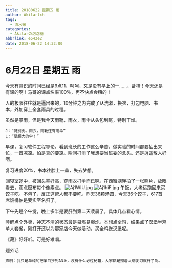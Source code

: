 ```yaml
---
title: 20180622 星期五 雨
author: Akilarlxh
tags:
  - 流水账
categories:
  - Akilarの泡泡糖
abbrlink: e543e2
date: 2018-06-22 14:32:00
---
```

  # 6月22日 星期五 雨
  
今天有意识的时间已经是9点11，呵呵，又是没有早上的一……，卧槽！今天还是有课的啊！马哥的课点名率100%，再不快点会糟的！

人的极限往往就是逼出来的，10分钟之内完成了从洗漱，换衣，打包电脑、书本，外加穿上全套雨具的过程。

虽然是暴雨，但是我今天雨靴，雨衣，雨伞从头包到尾，特别干燥。
```
J：“特别皮。雨衣，雨靴还有雨伞”
L：“是超大的伞！”
```
早课，复习软件工程导论。看到班长的工作这么辛苦，做实验的时间都要抽出来忙，一首凉凉。怕是真的要凉。瞬间打消了我想要当班委的念头。还是逍遥散人好啊。

复习进度20%，书本往脸上一盖，失去梦想。

回寝室途中，被回头率好高，穿雨衣打伞而已啊。在西蜜湖畔拍了一张照片，放眼看去，雨点密布每个像素点。
![Aj1WIU.jpg](https://s2.ax1x.com/2019/04/15/Aj1WIU.jpg)
![Aj1hiF.jpg](https://s2.ax1x.com/2019/04/15/Aj1hiF.jpg)
午饭，大老远跑回来买饺子吃。不包了，反正这帮人都不要吃。昨天36颗汤圆，今天36个饺子，617首席饭桶怕是要实至名归了。

下午先睡个午觉，晚上多半是要肝到第二天凌晨了，具体几点看心情。

睡醒点个外卖，神志不清的状态最是易燃易爆炸。本想点全鸡，结果点了汉堡半鸡单人套餐，刚打开还以为那家店今天做活动，买全鸡送汉堡呢。

《藏》好好听。可是好难唱。

题外话

```
声明：我只是单纯的把条目抄到A3上，没有什么必过秘籍，大家都是照着大纲复习就行了啊。
```